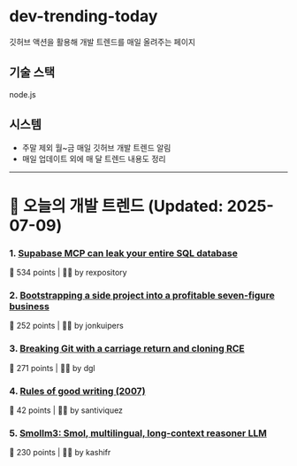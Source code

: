 # dev-trending-today
깃허브 액션을 활용해 개발 트렌드를 매일 올려주는 페이지

## 기술 스택
node.js
## 시스템
- 주말 제외 월~금 매일 깃허브 개발 트렌드 알림
- 매일 업데이트 외에 매 달 트렌드 내용도 정리
---

# 📰 오늘의 개발 트렌드 (Updated: 2025-07-09)

### 1. [Supabase MCP can leak your entire SQL database](https://www.generalanalysis.com/blog/supabase-mcp-blog)
💬 534 points | 🧑‍💻 by rexpository

### 2. [Bootstrapping a side project into a profitable seven-figure business](https://projectionlab.com/blog/we-reached-1m-arr-with-zero-funding)
💬 252 points | 🧑‍💻 by jonkuipers

### 3. [Breaking Git with a carriage return and cloning RCE](https://dgl.cx/2025/07/git-clone-submodule-cve-2025-48384)
💬 271 points | 🧑‍💻 by dgl

### 4. [Rules of good writing (2007)](https://dilbertblog.typepad.com/the_dilbert_blog/2007/06/the_day_you_bec.html)
💬 42 points | 🧑‍💻 by santiviquez

### 5. [Smollm3: Smol, multilingual, long-context reasoner LLM](https://huggingface.co/blog/smollm3)
💬 230 points | 🧑‍💻 by kashifr

